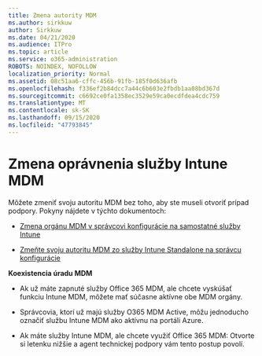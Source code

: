 ```yaml
---
title: Zmena autority MDM
ms.author: sirkkuw
author: Sirkkuw
ms.date: 04/21/2020
ms.audience: ITPro
ms.topic: article
ms.service: o365-administration
ROBOTS: NOINDEX, NOFOLLOW
localization_priority: Normal
ms.assetid: 08c51aa6-cffc-456b-91fb-185f0d636afb
ms.openlocfilehash: f336ef2b84dcc7a44c6b603e2fbdb1aa08bd367d
ms.sourcegitcommit: c6692ce0fa1358ec3529e59ca0ecdfdea4cdc759
ms.translationtype: MT
ms.contentlocale: sk-SK
ms.lasthandoff: 09/15/2020
ms.locfileid: "47793845"
---
```

# <a name="change-intune-mdm-authority"></a>Zmena oprávnenia služby Intune MDM

Môžete zmeniť svoju autoritu MDM bez toho, aby ste museli otvoriť prípad podpory. Pokyny nájdete v týchto dokumentoch:
  
- [Zmena orgánu MDM v správcovi konfigurácie na samostatné služby Intune](https://docs.microsoft.com/configmgr/mdm/deploy-use/migrate-change-mdm-authority)
    
- [Zmeňte svoju autoritu MDM zo služby Intune Standalone na správcu konfigurácie](https://docs.microsoft.com/configmgr/mdm/deploy-use/change-mdm-authority)
    
 **Koexistencia úradu MDM**
  
- Ak už máte zapnuté služby Office 365 MDM, ale chcete vyskúšať funkciu Intune MDM, môžete mať súčasne aktívne obe MDM orgány.
    
- Správcovia, ktorí už majú služby O365 MDM Active, môžu jednoducho označiť službu Intune MDM ako aktívnu na portáli Azure.
    
- Ak máte služby Intune MDM, ale chcete využiť Office 365 MDM: Otvorte si letenku nižšie a agent technickej podpory vám tento postup povolí.
    

